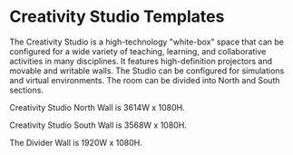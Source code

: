 # Creativity Studio Templates

The Creativity Studio is a high-technology "white-box" space that can be configured for a wide variety of teaching, learning, and collaborative activities in many disciplines. It features high-definition projectors and movable and writable walls. The Studio can be configured for simulations and virtual environments. The room can be divided into North and South sections.

Creativity Studio North Wall is 3614W x 1080H.

Creativity Studio South Wall is 3568W x 1080H.

The Divider Wall is 1920W x 1080H.
